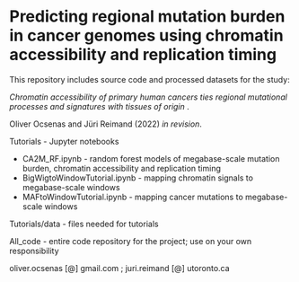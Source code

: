# Predicting regional mutation burden in cancer genomes using chromatin accessibility and replication timing

This repository includes source code and processed datasets for the study: 

_Chromatin accessibility of primary human cancers ties regional mutational processes and signatures with tissues of origin_ . 

Oliver Ocsenas and Jüri Reimand (2022) _in revision_.


Tutorials - Jupyter notebooks

* CA2M_RF.ipynb - random forest models of megabase-scale mutation burden, chromatin accessibility and replication timing
* BigWigtoWindowTutorial.ipynb - mapping chromatin signals to megabase-scale windows
* MAFtoWindowTutorial.ipynb - mapping cancer mutations to megabase-scale windows

Tutorials/data - files needed for tutorials

All_code - entire code repository for the project; use on your own responsibility

oliver.ocsenas [@] gmail.com ; juri.reimand [@] utoronto.ca
